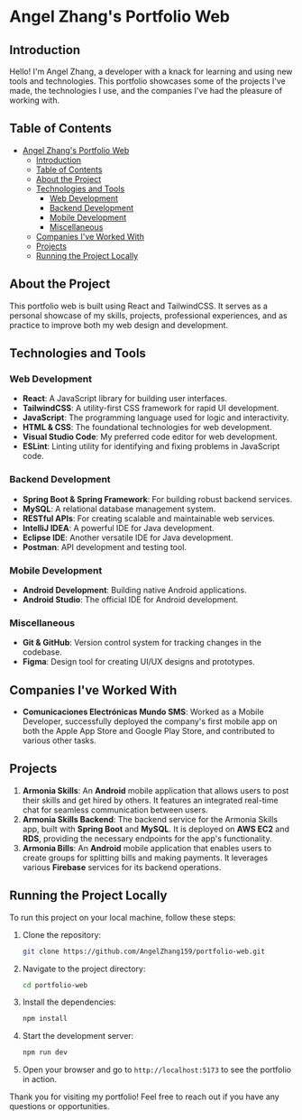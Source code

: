 # Angel Zhang's Portfolio Web

## Introduction

Hello! I'm Angel Zhang, a developer with a knack for learning and using new tools and technologies. This portfolio showcases some of the projects I've made, the technologies I use, and the companies I've had the pleasure of working with.

## Table of Contents

- [Angel Zhang's Portfolio Web](#angel-zhangs-portfolio-web)
  - [Introduction](#introduction)
  - [Table of Contents](#table-of-contents)
  - [About the Project](#about-the-project)
  - [Technologies and Tools](#technologies-and-tools)
    - [Web Development](#web-development)
    - [Backend Development](#backend-development)
    - [Mobile Development](#mobile-development)
    - [Miscellaneous](#miscellaneous)
  - [Companies I've Worked With](#companies-ive-worked-with)
  - [Projects](#projects)
  - [Running the Project Locally](#running-the-project-locally)

## About the Project

This portfolio web is built using React and TailwindCSS. It serves as a personal showcase of my skills, projects, professional experiences, and as practice to improve both my web design and development.

## Technologies and Tools

### Web Development

- **React**: A JavaScript library for building user interfaces.
- **TailwindCSS**: A utility-first CSS framework for rapid UI development.
- **JavaScript**: The programming language used for logic and interactivity.
- **HTML & CSS**: The foundational technologies for web development.
- **Visual Studio Code**: My preferred code editor for web development.
- **ESLint**: Linting utility for identifying and fixing problems in JavaScript code.

### Backend Development

- **Spring Boot & Spring Framework**: For building robust backend services.
- **MySQL**: A relational database management system.
- **RESTful APIs**: For creating scalable and maintainable web services.
- **IntelliJ IDEA**: A powerful IDE for Java development.
- **Eclipse IDE**: Another versatile IDE for Java development.
- **Postman**: API development and testing tool.

### Mobile Development

- **Android Development**: Building native Android applications.
- **Android Studio**: The official IDE for Android development.

### Miscellaneous

- **Git & GitHub**: Version control system for tracking changes in the codebase.
- **Figma**: Design tool for creating UI/UX designs and prototypes.

## Companies I've Worked With

- **Comunicaciones Electrónicas Mundo SMS**: Worked as a Mobile Developer, successfully deployed the company's first mobile app on both the Apple App Store and Google Play Store, and contributed to various other tasks.

## Projects

1. **Armonia Skills**: An **Android** mobile application that allows users to post their skills and get hired by others. It features an integrated real-time chat for seamless communication between users.
2. **Armonia Skills Backend**: The backend service for the Armonia Skills app, built with **Spring Boot** and **MySQL**. It is deployed on **AWS EC2** and **RDS**, providing the necessary endpoints for the app's functionality.
3. **Armonia Bills**: An **Android** mobile application that enables users to create groups for splitting bills and making payments. It leverages various **Firebase** services for its backend operations.

## Running the Project Locally

To run this project on your local machine, follow these steps:

1. Clone the repository:
   ```bash
   git clone https://github.com/AngelZhang159/portfolio-web.git
   ```
2. Navigate to the project directory:
   ```bash
   cd portfolio-web
   ```
3. Install the dependencies:
   ```bash
   npm install
   ```
4. Start the development server:
   ```bash
   npm run dev
   ```
5. Open your browser and go to `http://localhost:5173` to see the portfolio in action.

Thank you for visiting my portfolio! Feel free to reach out if you have any questions or opportunities.
